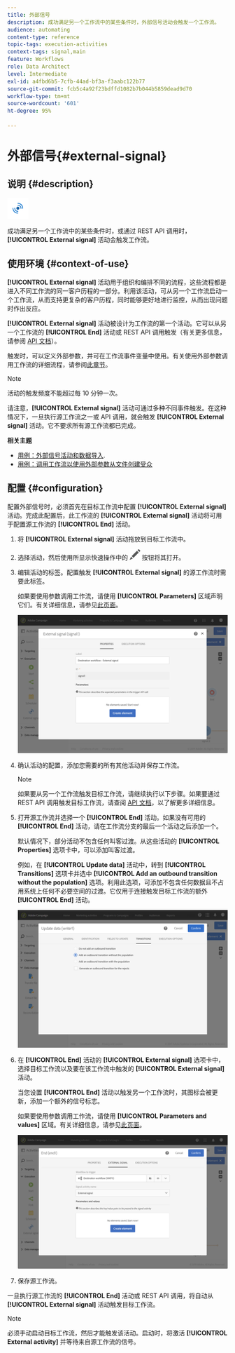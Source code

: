 ```yaml
---
title: 外部信号
description: 成功满足另一个工作流中的某些条件时，外部信号活动会触发一个工作流。
audience: automating
content-type: reference
topic-tags: execution-activities
context-tags: signal,main
feature: Workflows
role: Data Architect
level: Intermediate
exl-id: a4fbd6b5-7cfb-44ad-bf3a-f3aabc122b77
source-git-commit: fcb5c4a92f23bdffd1082b7b044b5859dead9d70
workflow-type: tm+mt
source-wordcount: '601'
ht-degree: 95%

---
```


# 外部信号{#external-signal}

## 说明 {#description}

![](assets/signal.png)

成功满足另一个工作流中的某些条件时，或通过 REST API 调用时，**[!UICONTROL External signal]** 活动会触发工作流。

## 使用环境 {#context-of-use}

**[!UICONTROL External signal]** 活动用于组织和编排不同的流程，这些流程都是进入不同工作流的同一客户历程的一部分。利用该活动，可从另一个工作流启动一个工作流，从而支持更复杂的客户历程，同时能够更好地进行监控，从而出现问题时作出反应。

**[!UICONTROL External signal]** 活动被设计为工作流的第一个活动。它可以从另一个工作流的 **[!UICONTROL End]** 活动或 REST API 调用触发（有关更多信息，请参阅 [API 文档](../../api/using/triggering-a-signal-activity.md)）。

触发时，可以定义外部参数，并可在工作流事件变量中使用。有关使用外部参数调用工作流的详细流程，请参阅[此章节](../../automating/using/calling-a-workflow-with-external-parameters.md)。

>[!NOTE]
>
>活动的触发频度不能超过每 10 分钟一次。

请注意，**[!UICONTROL External signal]** 活动可通过多种不同事件触发。在这种情况下，一旦执行源工作流之一或 API 调用，就会触发 **[!UICONTROL External signal]** 活动。它不要求所有源工作流都已完成。

**相关主题**

* [用例：外部信号活动和数据导入](../../automating/using/external-signal-data-import.md).
* [用例：调用工作流以使用外部参数从文件创建受众](../../automating/using/use-case-calling-workflow.md)

## 配置 {#configuration}

配置外部信号时，必须首先在目标工作流中配置 **[!UICONTROL External signal]** 活动。完成此配置后，此工作流的 **[!UICONTROL External signal]** 活动将可用于配置源工作流的 **[!UICONTROL End]** 活动。

1. 将 **[!UICONTROL External signal]** 活动拖放到目标工作流中。
1. 选择活动，然后使用所显示快速操作中的 ![](assets/edit_darkgrey-24px.png) 按钮将其打开。
1. 编辑活动的标签。配置触发 **[!UICONTROL External signal]** 的源工作流时需要此标签。

   如果要使用参数调用工作流，请使用 **[!UICONTROL Parameters]** 区域声明它们。有关详细信息，请参见[此页面](../../automating/using/declaring-parameters-external-signal.md)。

   ![](assets/external_signal_configuration.png)

1. 确认活动的配置，添加您需要的所有其他活动并保存工作流。

   >[!NOTE]
   >
   >如果要从另一个工作流触发目标工作流，请继续执行以下步骤。如果要通过 REST API 调用触发目标工作流，请查阅 [API 文档](../../api/using/triggering-a-signal-activity.md)，以了解更多详细信息。

1. 打开源工作流并选择一个 **[!UICONTROL End]** 活动。如果没有可用的 **[!UICONTROL End]** 活动，请在工作流分支的最后一个活动之后添加一个。

   默认情况下，部分活动不包含任何叫客过渡。从这些活动的 **[!UICONTROL Properties]** 选项卡中，可以添加叫客过渡。

   例如，在 **[!UICONTROL Update data]** 活动中，转到 **[!UICONTROL Transitions]** 选项卡并选中 **[!UICONTROL Add an outbound transition without the population]** 选项。利用此选项，可添加不包含任何数据且不占用系统上任何不必要空间的过渡。它仅用于连接触发目标工作流的额外 **[!UICONTROL End]** 活动。

   ![](assets/external_signal_empty_transition.png)

1. 在 **[!UICONTROL End]** 活动的 **[!UICONTROL External signal]** 选项卡中，选择目标工作流以及要在该工作流中触发的 **[!UICONTROL External signal]** 活动。

   当您设置 **[!UICONTROL End]** 活动以触发另一个工作流时，其图标会被更新，添加一个额外的信号标志。

   如果要使用参数调用工作流，请使用 **[!UICONTROL Parameters and values]** 区域。有关详细信息，请参见[此页面](../../automating/using/defining-parameters-calling-workflow.md)。

   ![](assets/external_signal_end.png)

1. 保存源工作流。

一旦执行源工作流的 **[!UICONTROL End]** 活动或 REST API 调用，将自动从 **[!UICONTROL External signal]** 活动触发目标工作流。

>[!NOTE]
>
>必须手动启动目标工作流，然后才能触发该活动。启动时，将激活 **[!UICONTROL External activity]** 并等待来自源工作流的信号。
